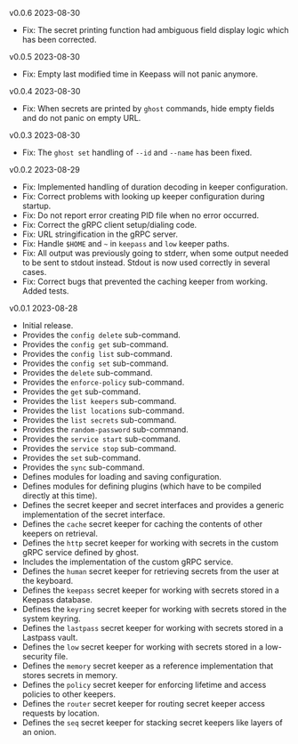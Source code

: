 v0.0.6  2023-08-30

 * Fix: The secret printing function had ambiguous field display logic which has been corrected.

v0.0.5  2023-08-30

 * Fix: Empty last modified time in Keepass will not panic anymore.

v0.0.4  2023-08-30

 * Fix: When secrets are printed by `ghost` commands, hide empty fields and do not panic on empty URL.

v0.0.3  2023-08-30

 * Fix: The `ghost set` handling of `--id` and `--name` has been fixed.

v0.0.2  2023-08-29

 * Fix: Implemented handling of duration decoding in keeper configuration.
 * Fix: Correct problems with looking up keeper configuration during startup.
 * Fix: Do not report error creating PID file when no error occurred.
 * Fix: Correct the gRPC client setup/dialing code.
 * Fix: URL stringification in the gRPC server.
 * Fix: Handle `$HOME` and `~` in `keepass` and `low` keeper paths.
 * Fix: All output was previously going to stderr, when some output needed to be sent to stdout instead. Stdout is now used correctly in several cases.
 * Fix: Correct bugs that prevented the caching keeper from working. Added tests.

v0.0.1  2023-08-28

 * Initial release.
 * Provides the `config delete` sub-command.
 * Provides the `config get` sub-command.
 * Provides the `config list` sub-command.
 * Provides the `config set` sub-command.
 * Provides the `delete` sub-command.
 * Provides the `enforce-policy` sub-command.
 * Provides the `get` sub-command.
 * Provides the `list keepers` sub-command.
 * Provides the `list locations` sub-command.
 * Provides the `list secrets` sub-command.
 * Provides the `random-password` sub-command.
 * Provides the `service start` sub-command.
 * Provides the `service stop` sub-command.
 * Provides the `set` sub-command.
 * Provides the `sync` sub-command.
 * Defines modules for loading and saving configuration.
 * Defines modules for defining plugins (which have to be compiled directly at this time).
 * Defines the secret keeper and secret interfaces and provides a generic implementation of the secret interface.
 * Defines the `cache` secret keeper for caching the contents of other keepers on retrieval.
 * Defines the `http` secret keeper for working with secrets in the custom gRPC service defined by ghost.
 * Includes the implementation of the custom gRPC service.
 * Defines the `human` secret keeper for retrieving secrets from the user at the keyboard.
 * Defines the `keepass` secret keeper for working with secrets stored in a Keepass database.
 * Defines the `keyring` secret keeper for working with secrets stored in the system keyring.
 * Defines the `lastpass` secret keeper for working with secrets stored in a Lastpass vault.
 * Defines the `low` secret keeper for working with secrets stored in a low-security file.
 * Defines the `memory` secret keeper as a reference implementation that stores secrets in memory.
 * Defines the `policy` secret keeper for enforcing lifetime and access policies to other keepers.
 * Defines the `router` secret keeper for routing secret keeper access requests by location.
 * Defines the `seq` secret keeper for stacking secret keepers like layers of an onion.
